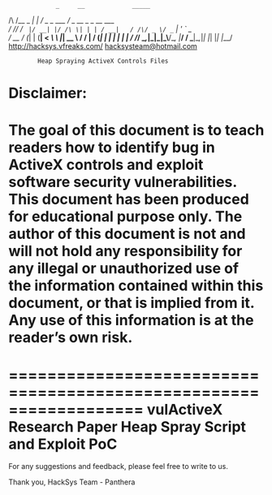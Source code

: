 
                 _     __             _____                    
  /\  /\__ _  ___| | __/ _\_   _ ___  /__   \___  __ _ _ __ ___  
 / /_/ / _` |/ __| |/ /\ \| | | / __|   / /\/ _ \/ _` | '_ ` _ \
/ __  / (_| | (__|   < _\ \ |_| \__ \  / / |  __/ (_| | | | | | |
\/ /_/ \__,_|\___|_|\_\\__/\__, |___/  \/   \___|\__,_|_| |_| |_|
                           |___/                                
                                http://hacksys.vfreaks.com/
                                  hacksysteam@hotmail.com

            Heap Spraying ActiveX Controls Files



Disclaimer:
==================================================================
The goal of this document is to teach readers how to identify bug 
in ActiveX controls and exploit software security vulnerabilities. 
This document has been produced for educational purpose only. The 
author of this document is not and will not hold any responsibility 
for any illegal or unauthorized use of the information contained 
within this document, or that is implied from it. Any use of this 
information is at the reader’s own risk.
==================================================================

==================================================================
  vulActiveX Research Paper Heap Spray Script and Exploit PoC
==================================================================

For any suggestions and feedback, please feel free to write to us.

Thank you,
HackSys Team - Panthera
